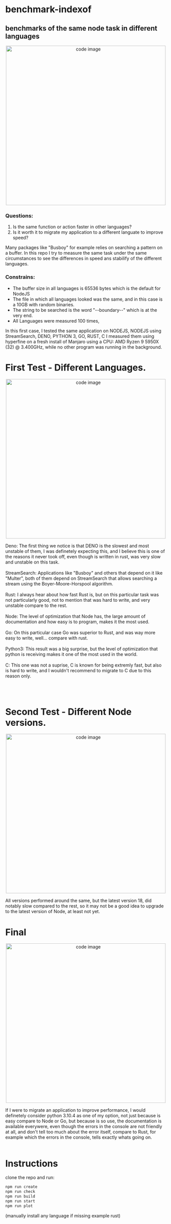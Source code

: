 # benchmark-indexof
## benchmarks of the same node task in different languages
<p align="center">
<img src="https://user-images.githubusercontent.com/45242501/173290738-2b855a27-176d-4452-ae02-0fde0cbc6efa.png" alt="code image" width="whatever" height="500">
</p>

### Questions:
1. Is the same function or action faster in other languages?
2. Is it worth it to migrate my application to a different languate to improve speed?

Many packages like "Busboy" for example relies on searching a pattern on a buffer. In this repo I try to measure the same task under the same circumstances to see the differences in speed ans stabilify of the different languages.
### Constrains:
- The buffer size in all languages is 65536 bytes which is the default for NodeJS
- The file in which all languages looked was the same, and in this case is a 10GB with random binaries. 
- The string to be searched is the word "--boundary--" which is at the very end.
- All Languages were measured 100 times, 

In this first case, I tested the same application on NODEJS, NODEJS using StreamSearch, DENO, PYTHON 3, GO, RUST, C
I measured them using hyperfine on a fresh install of Manjaro using a CPU: AMD Ryzen 9 5950X (32) @ 3.400GHz, while no other program was running in the background.

# First Test - Different Languages.
<p align="center">
<img src="https://user-images.githubusercontent.com/45242501/173292689-ea571fb1-e53d-4a6b-a318-66b3ade73d68.png" alt="code image" width="whatever" height="500">
</p>
Deno: The first thing we notice is that DENO is the slowest and most unstable of them, I was definetely expecting this, and I believe this is one of the reasons it never took off, even though is written in rust, was very slow and unstable on this task.
<br/><br/>
StreamSearch: Applications like "Busboy" and others that depend on it like "Multer", both of them depend on StreamSearch that allows searching a stream using the Boyer-Moore-Horspool algorithm.
<br/><br/>
Rust: I always hear about how fast Rust is, but on this particular task was not particularly good, not to mention that was hard to write, and very unstable compare to the rest.
<br/><br/>
Node: The level of optimization that Node has, the large amount of documentation and how easy is to program, makes it the most used.
<br/><br/>
Go: On this particular case Go was superior to Rust, and was way more easy to write, well... compare with rust.
<br/><br/>
Python3: This result was a big surprise, but the level of optimization that python is receiving makes it one of the most used in the world.
<br/><br/>
C: This one was not a suprise, C is known for being extremly fast, but also is hard to write, and I wouldn't recommend to migrate to C due to this reason only.

<br/><br/>
# Second Test - Different Node versions.
<p align="center">
<img src="https://user-images.githubusercontent.com/45242501/173299529-59aa0471-8df9-42e0-98fb-354270b4c18b.png" alt="code image" width="whatever" height="500">
</p>
All versions performed around the same, but the latest version 18, did notably slow compared to the rest, so it may not be a good idea to upgrade to the latest version of Node, at least not yet.

# Final 
<p align="center">
<img src="https://user-images.githubusercontent.com/45242501/173300522-5b71402c-4efb-473a-9bee-75e004d968f8.png" alt="code image" width="whatever" height="500">
</p>
If I were to migrate an application to improve performance, I would definetely consider python 3.10.4 as one of my option, not just because is easy compare to Node or Go, but because is so use, the documentation is available everywere, even though the errors in the console are not friendly at all, and don't tell too much about the error itself, compare to Rust, for example which the errors in the console, tells exactly whats going on. 
<br/><br/>

# Instructions

clone the repo and run:

```bash
npm run create
npm run check
npm run build
npm run start
npm run plot
```

(manually install any language if missing example rust)
